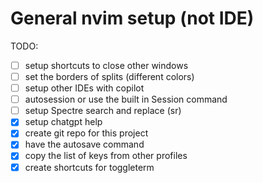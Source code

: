 # General nvim setup (not IDE) 

TODO:
- [ ] setup shortcuts to close other windows
- [ ] set the borders of splits (different colors)
- [ ] setup other IDEs with copilot 
- [ ] autosession or use the built in Session command
- [ ] setup Spectre search and replace (<leader>sr)
- [x] setup chatgpt help
- [x] create git repo for this project
- [x] have the autosave command
- [x] copy the list of keys from other profiles
- [x] create shortcuts for toggleterm 
